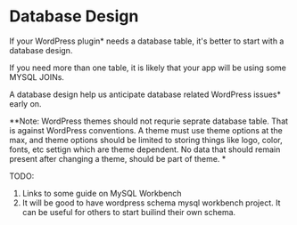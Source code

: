 # Database Design

If your WordPress plugin* needs a database table, it's better to start with a database design.

If you need more than one table, it is likely that your app will be using some MYSQL JOINs.

A database design help us anticipate database related WordPress issues* early on.

**Note: WordPress themes should not requrie seprate database table. That is against WordPress conventions. A theme must use theme options at the max, and theme options should be limited to storing things like logo, color, fonts, etc settign which are theme dependent. No data that should remain present after changing a theme, should be part of theme.
*

TODO:
1. Links to some guide on MySQL Workbench
2. It will be good to have wordpress schema mysql workbench project. It can be useful for others to start builind their own schema.
